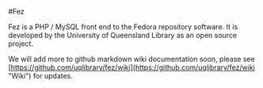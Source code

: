 #Fez

Fez is a PHP / MySQL front end to the Fedora repository software. It is developed by the University of Queensland Library as an open source project.

We will add more to github markdown wiki documentation soon, please see [https://github.com/uqlibrary/fez/wiki](https://github.com/uqlibrary/fez/wiki "Wiki") for updates.